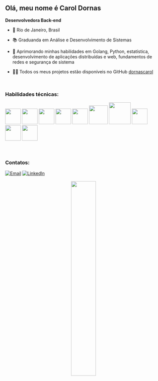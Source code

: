 <h2> Olá, meu nome é Carol Dornas</h2>
  
  **Desenvolvedora Back-end**
  
- 📍 Rio de Janeiro, Brasil
- 📚 Graduanda em Análise e Desenvolvimento de Sistemas
- 🌱 Aprimorando minhas habilidades em Golang, Python, estatística, desenvolvimento de aplicações distribuídas e web, fundamentos de redes e segurança de sistema
- 👩‍💻 Todos os meus projetos estão disponíveis no GitHub <a href="https://github.com/dornascarol?tab=repositories&q=&type=public&language=&sort=" target="_blank" > dornascarol </a>

  <br>
<h3> Habilidades técnicas: </h3>
  <div style="display: inline_block">
  <img height="50" src="https://user-images.githubusercontent.com/25181517/192149581-88194d20-1a37-4be8-8801-5dc0017ffbbe.png"/>
  <img height="50" src="https://user-images.githubusercontent.com/25181517/183423507-c056a6f9-1ba8-4312-a350-19bcbc5a8697.png"/>
  <img height="50" src="https://user-images.githubusercontent.com/25181517/117447155-6a868a00-af3d-11eb-9cfe-245df15c9f3f.png"/>  
  <img height="50" src="https://user-images.githubusercontent.com/25181517/183568594-85e280a7-0d7e-4d1a-9028-c8c2209e073c.png"/>
  <img height="50" src="https://user-images.githubusercontent.com/25181517/183890598-19a0ac2d-e88a-4005-a8df-1ee36782fde1.png"/>
  <img height="60" src="https://user-images.githubusercontent.com/25181517/182884177-d48a8579-2cd0-447a-b9a6-ffc7cb02560e.png"/>
  <img height="70" src="https://user-images.githubusercontent.com/25181517/117208740-bfb78400-adf5-11eb-97bb-09072b6bedfc.png"/>
  <img height="50" src="https://user-images.githubusercontent.com/25181517/192108372-f71d70ac-7ae6-4c0d-8395-51d8870c2ef0.png"/>
  <img height="50" src="https://user-images.githubusercontent.com/25181517/117207330-263ba280-adf4-11eb-9b97-0ac5b40bc3be.png"/>
  <img height="50" src="https://raw.githubusercontent.com/marwin1991/profile-technology-icons/refs/heads/main/icons/postman.png"/>
  </div>
  <br>
  <br>
  
<h3> Contatos: </h3>
  <a href="mailto:carolinafdornas@gmail.com"><img src="https://skillicons.dev/icons?i=gmail" alt="Email" title="Email" /></a>
  <a href="https://www.linkedin.com/in/carolina-dornas/" target="_blank"><img src="https://skillicons.dev/icons?i=linkedin" alt="LinkedIn" title="LinkedIn" /></a>
  <br>
  <br>
  
  <div align="center">
  <img width="40%" src="https://github-readme-stats.vercel.app/api/top-langs/?username=dornascarol&layout=compact&show_icons=true&theme=dark"/>
  </div>
  <br>
